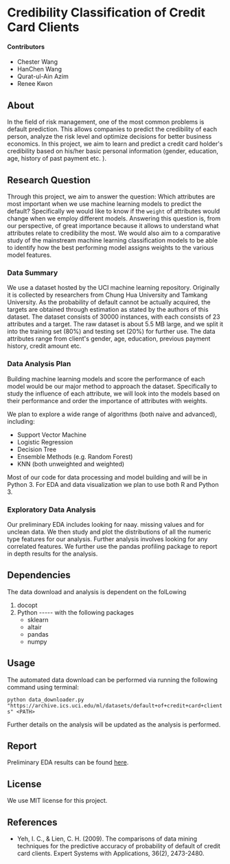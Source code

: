 # Credibility Classification of Credit Card Clients

#### Contributors

- Chester Wang
- HanChen Wang
- Qurat-ul-Ain Azim
- Renee Kwon

## About
In the field of risk management, one of the most common problems is default prediction. This allows companies to predict the credibility of each person, analyze the risk level and optimize decisions for better business economics. In this project, we aim to learn and predict a credit card holder's credibility based on his/her basic personal information (gender, education, age, history of past payment etc. ).


## Research Question
Through this project, we aim to answer the question: Which attributes are most important when we use machine learning models to predict the default? Specifically we would like to know if the `weight` of attributes would change when we employ different models. Answering this question is, from our perspective, of great importance because it allows to understand what attributes relate to credibility the most. We would also aim to a comparative study of the mainstream machine learning classification models to be able to identify how the best performing model assigns weights to the various model features.

### Data Summary
We use a dataset hosted by the UCI machine learning repository. Originally it is collected by researchers from Chung Hua University and Tamkang University. As the probability of default cannot be actually acquired, the targets are obtained through estimation as stated by the authors of this dataset. The dataset consists of 30000 instances, with each consists of 23 attributes and a target. The raw dataset is about 5.5 MB large, and we split it into the training set (80%) and testing set (20%) for further use. The data attributes range from client's gender, age, education, previous payment history, credit amount etc.

### Data Analysis Plan
Building machine learning models and score the performance of each model would be our major method to approach the dataset. Specifically to study the influence of each attribute, we will look into the models based on their performance and order the importance of attributes with weights.

We plan to explore a wide range of algorithms (both naive and advanced), including:
- Support Vector Machine
- Logistic Regression
- Decision Tree
- Ensemble Methods (e.g. Random Forest)
- KNN (both unweighted and weighted)

Most of our code for data processing and model building and will be in Python 3. For EDA and data visualization we plan to use both R and Python 3.


### Exploratory Data Analysis

Our preliminary EDA includes looking for naay. missing values and for unclean data. We then study and plot the distributions of all the numeric type features for our analysis. Further analysis involves looking for any correlated features. We further use the pandas profiling package to report in depth results for the analysis.


## Dependencies

The data download and analysis is dependent on the folLowing
1. docopt
2. Python ----- with the following packages
    - sklearn
    - altair
    - pandas
    - numpy

## Usage

The automated data download can be performed via running the following command using terminal:

`python data_downloader.py "https://archive.ics.uci.edu/ml/datasets/default+of+credit+card+clients" <PATH>`

Further details on the analysis will be updated as the analysis is performed. 

## Report

Preliminary EDA results can be found [here](https://github.com/UBC-MDS/DSCI_522_Bankers_of_the_Galaxy_Group_13/blob/main/src/Bankers_data_EDA.html).


## License
We use MIT license for this project.


## References

- Yeh, I. C., & Lien, C. H. (2009). The comparisons of data mining techniques for the predictive accuracy of probability of default of credit card clients. Expert Systems with Applications, 36(2), 2473-2480.
